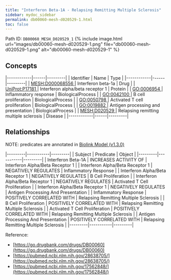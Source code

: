 ```yaml
---
title: "Interferon Beta-1A - Relapsing Remitting Multiple Sclerosis"
sidebar: mydoc_sidebar
permalink: db00060-mesh-d020529-1.html
toc: false 
---
```



Path ID: `DB00060_MESH_D020529_1`
{% include image.html url="images/db00060-mesh-d020529-1.png" file="db00060-mesh-d020529-1.png" alt="db00060-mesh-d020529-1" %}

## Concepts

|------------|------|---------|
| Identifier | Name | Type    |
|------------|------|---------|
| <a href="https://identifiers.org/MESH:D000068556">MESH:D000068556 </a> | Interferon beta-1a | Drug |
| <a href="https://identifiers.org/UniProt:P17181">UniProt:P17181 </a> | Interferon alpha/beta receptor 1 | Protein |
| <a href="https://identifiers.org/GO:0006954">GO:0006954 </a> | Inflammatory response | BiologicalProcess |
| <a href="https://identifiers.org/GO:0042100">GO:0042100 </a> | B cell proliferation | BiologicalProcess |
| <a href="https://identifiers.org/GO:0050798">GO:0050798 </a> | Activated T cell proliferation | BiologicalProcess |
| <a href="https://identifiers.org/GO:0019882">GO:0019882 </a> | Antigen processing and presentation | BiologicalProcess |
| <a href="https://identifiers.org/MESH:D020529">MESH:D020529 </a> | Relapsing remitting multiple sclerosis | Disease |
|------------|------|---------|

## Relationships


NOTE: predicates are annotated in <a href="https://github.com/biolink/biolink-model/releases/tag/v1.3.0">Biolink Model (v1.3.0)</a>

|---------|-----------|---------|
| Subject | Predicate | Object  |
|---------|-----------|---------|
| Interferon Beta-1A | INCREASES ACTIVITY OF | Interferon Alpha/Beta Receptor 1 |
| Interferon Alpha/Beta Receptor 1 | NEGATIVELY REGULATES | Inflammatory Response |
| Interferon Alpha/Beta Receptor 1 | NEGATIVELY REGULATES | B Cell Proliferation |
| Interferon Alpha/Beta Receptor 1 | NEGATIVELY REGULATES | Activated T Cell Proliferation |
| Interferon Alpha/Beta Receptor 1 | NEGATIVELY REGULATES | Antigen Processing And Presentation |
| Inflammatory Response | POSITIVELY CORRELATED WITH | Relapsing Remitting Multiple Sclerosis |
| B Cell Proliferation | POSITIVELY CORRELATED WITH | Relapsing Remitting Multiple Sclerosis |
| Activated T Cell Proliferation | POSITIVELY CORRELATED WITH | Relapsing Remitting Multiple Sclerosis |
| Antigen Processing And Presentation | POSITIVELY CORRELATED WITH | Relapsing Remitting Multiple Sclerosis |
|---------|-----------|---------|

Reference: 
  - [https://go.drugbank.com/drugs/DB00060](https://go.drugbank.com/drugs/DB00060)
  - [https://pubmed.ncbi.nlm.nih.gov/28638705/](https://pubmed.ncbi.nlm.nih.gov/28638705/)
  - [https://pubmed.ncbi.nlm.nih.gov/17562848/](https://pubmed.ncbi.nlm.nih.gov/17562848/)
